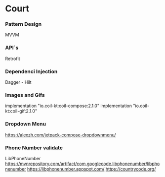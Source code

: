 # Court

### Pattern Design
MVVM

### API´s
Retrofit

### Dependenci Injection
Dagger - Hilt

### Images and Gifs
implementation "io.coil-kt:coil-compose:2.1.0"
implementation "io.coil-kt:coil-gif:2.1.0"

### Dropdown Menu
https://alexzh.com/jetpack-compose-dropdownmenu/

### Phone Number validate 
LibPhoneNumber
https://mvnrepository.com/artifact/com.googlecode.libphonenumber/libphonenumber
https://libphonenumber.appspot.com/
https://countrycode.org/
